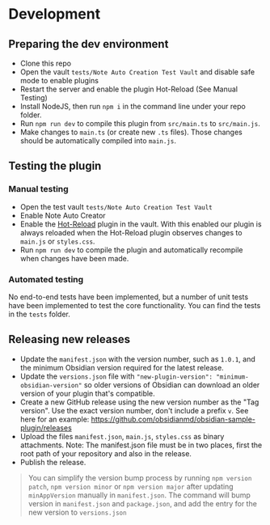 # Development

## Preparing the dev environment
- Clone this repo
- Open the vault `tests/Note Auto Creation Test Vault` and disable safe mode to enable plugins
- Restart the server and enable the plugin Hot-Reload (See Manual Testing)
- Install NodeJS, then run `npm i` in the command line under your repo folder.
- Run `npm run dev` to compile this plugin from `src/main.ts` to `src/main.js`.
- Make changes to `main.ts` (or create new `.ts` files). Those changes should be automatically compiled into `main.js`.

## Testing the plugin

### Manual testing
- Open the test vault `tests/Note Auto Creation Test Vault`
- Enable Note Auto Creator
- Enable the [Hot-Reload](https://github.com/pjeby/hot-reload) plugin in the vault. With this enabled our plugin is always reloaded when the Hot-Reload plugin observes changes to `main.js` or `styles.css`.
- Run `npm run dev` to compile the plugin and automatically recompile when changes have been made.

### Automated testing
No end-to-end tests have been implemented, but a number of unit tests have been implemented to test the core functionality. You can find the tests in the `tests` folder.

## Releasing new releases

- Update the `manifest.json` with the version number, such as `1.0.1`, and the minimum Obsidian version required for the latest release.
- Update the `versions.json` file with `"new-plugin-version": "minimum-obsidian-version"` so older versions of Obsidian can download an older version of your plugin that's compatible.
- Create a new GitHub release using the new version number as the "Tag version". Use the exact version number, don't include a prefix `v`. See here for an example: https://github.com/obsidianmd/obsidian-sample-plugin/releases
- Upload the files `manifest.json`, `main.js`, `styles.css` as binary attachments. Note: The manifest.json file must be in two places, first the root path of your repository and also in the release.
- Publish the release.

> You can simplify the version bump process by running `npm version patch`, `npm version minor` or `npm version major` after updating `minAppVersion` manually in `manifest.json`.
> The command will bump version in `manifest.json` and `package.json`, and add the entry for the new version to `versions.json`
